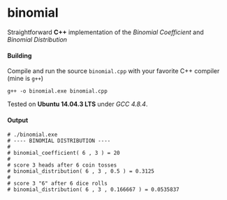 # binomial

Straightforward **C++** implementation of the *Binomial Coefficient* and *Binomial Distribution*

#### Building
Compile and run the source ``binomial.cpp`` with your favorite C++ compiler (mine is ``g++``)
```
g++ -o binomial.exe binomial.cpp
```
Tested on **Ubuntu 14.04.3 LTS** under *GCC 4.8.4*.

#### Output
```
# ./binomial.exe
# ---- BINOMIAL DISTRIBUTION ----
#
# binomial_coefficient( 6 , 3 ) = 20
#
# score 3 heads after 6 coin tosses
# binomial_distribution( 6 , 3 , 0.5 ) = 0.3125
#
# score 3 "6" after 6 dice rolls
# binomial_distribution( 6 , 3 , 0.166667 ) = 0.0535837
```
